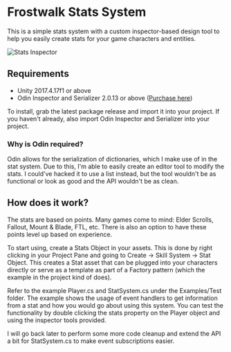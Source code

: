 # Frostwalk Stats System
This is a simple stats system with a custom inspector-based design tool to help you easily create stats for your game characters and entities.

![Stats Inspector](https://i.imgur.com/el5Pqxn.png)

## Requirements
* Unity 2017.4.17f1 or above
* Odin Inspector and Serializer 2.0.13 or above ([Purchase here](https://assetstore.unity.com/packages/tools/utilities/odin-inspector-and-serializer-89041))

To install, grab the latest package release and import it into your project. If you haven't already, also import Odin Inspector and Serializer into your project.

### Why is Odin required?
Odin allows for the serialization of dictionaries, which I make use of in the stat system. Due to this, I'm able to easily create an editor tool to modify the stats. I could've hacked it to use a list instead, but the tool wouldn't be as functional or look as good and the API wouldn't be as clean.

## How does it work?
The stats are based on points. Many games come to mind: Elder Scrolls, Fallout, Mount & Blade, FTL, etc. There is also an option to have these points level up based on experience.

To start using, create a Stats Object in your assets. This is done by right clicking in your Project Pane and going to Create -> Skill System -> Stat Object. This creates a Stat asset that can be plugged into your characters directly or serve as a template as part of a Factory pattern (which the example in the project kind of does).

Refer to the example Player.cs and StatSystem.cs under the Examples/Test folder. The example shows the usage of event handlers to get information from a stat and how you would go about using this system. You can test the functionality by double clicking the stats property on the Player object and using the inspector tools provided.

I will go back later to perform some more code cleanup and extend the API a bit for StatSystem.cs to make event subscriptions easier.
